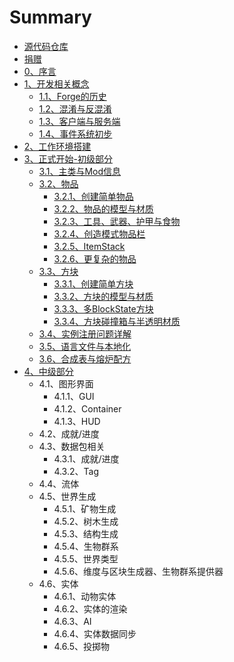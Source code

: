 # Summary

* [源代码仓库](https://github.com/vvvbbbcz/ModderGuide/tree/master)
* [捐赠](https://afdian.net/@vvvbbbcz)
* [0、序言](README.md)
* [1、开发相关概念](1-开发相关概念/1-开发相关概念.md)
  * [1.1、Forge的历史](1-开发相关概念/1.1-Forge的历史.md)
  * [1.2、混淆与反混淆](1-开发相关概念/1.2-混淆与反混淆.md)
  * [1.3、客户端与服务端](1-开发相关概念/1.3-客户端与服务端.md)
  * [1.4、事件系统初步](1-开发相关概念/1.4-事件系统初步.md)
* [2、工作环境搭建](2-工作环境搭建/2-工作环境搭建.md)
* [3、正式开始-初级部分](3-正式开始-初级部分/3-正式开始-初级部分.md)
  * [3.1、主类与Mod信息](3-正式开始-初级部分/3.1-主类与Mod信息.md)
  * [3.2、物品](3-正式开始-初级部分/3.2-物品/3.2-物品.md)
    * [3.2.1、创建简单物品](3-正式开始-初级部分/3.2-物品/3.2.1-创建简单物品.md)
    * [3.2.2、物品的模型与材质](3-正式开始-初级部分/3.2-物品/3.2.2-物品的模型与材质.md)
    * [3.2.3、工具、武器、护甲与食物](3-正式开始-初级部分/3.2-物品/3.2.3-工具、武器、护甲与食物.md)
    * [3.2.4、创造模式物品栏](3-正式开始-初级部分/3.2-物品/3.2.4-创造模式物品栏.md)
    * [3.2.5、ItemStack](3-正式开始-初级部分/3.2-物品/3.2.5-ItemStack.md)
    * [3.2.6、更复杂的物品](3-正式开始-初级部分/3.2-物品/3.2.6-更复杂的物品.md)
  * [3.3、方块](3-正式开始-初级部分/3.3-方块/3.3-方块.md)
    * [3.3.1、创建简单方块](3-正式开始-初级部分/3.3-方块/3.3.1-创建简单方块.md)
    * [3.3.2、方块的模型与材质](3-正式开始-初级部分/3.3-方块/3.3.2-方块的模型与材质.md)
    * [3.3.3、多BlockState方块](3-正式开始-初级部分/3.3-方块/3.3.3-多BlockState方块.md)
    * [3.3.4、方块碰撞箱与半透明材质](3-正式开始-初级部分/3.3-方块/3.3.4-方块碰撞箱与半透明材质.md)
  * [3.4、实例注册问题详解](3-正式开始-初级部分/3.4-实例注册问题详解.md)
  * [3.5、语言文件与本地化](3-正式开始-初级部分/3.5-语言文件与本地化.md)
  * [3.6、合成表与熔炉配方](3-正式开始-初级部分/3.6-合成表与熔炉配方.md)
* [4、中级部分](4-中级部分/4-中级部分.md)
  * 4.1、图形界面
    * 4.1.1、GUI
    * 4.1.2、Container
    * 4.1.3、HUD
  * 4.2、成就/进度
  * 4.3、数据包相关
    * 4.3.1、成就/进度
    * 4.3.2、Tag
  * 4.4、流体
  * 4.5、世界生成
    * 4.5.1、矿物生成
    * 4.5.2、树木生成
    * 4.5.3、结构生成
    * 4.5.4、生物群系
    * 4.5.5、世界类型
    * 4.5.6、维度与区块生成器、生物群系提供器
  * 4.6、实体
    * 4.6.1、动物实体
    * 4.6.2、实体的渲染
    * 4.6.3、AI
    * 4.6.4、实体数据同步
    * 4.6.5、投掷物
